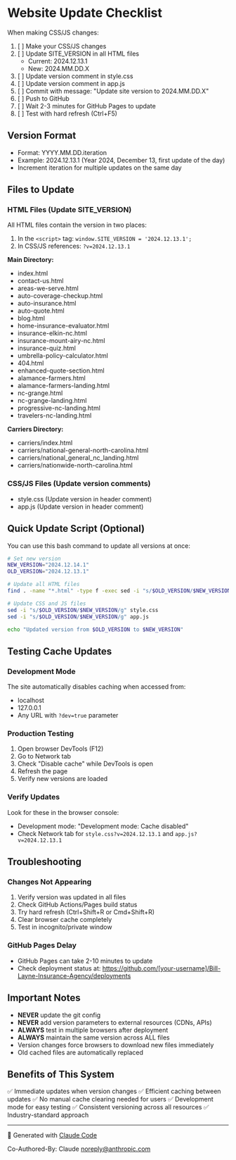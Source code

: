 # Website Update Checklist

When making CSS/JS changes:

1. [ ] Make your CSS/JS changes
2. [ ] Update SITE_VERSION in all HTML files
   - Current: 2024.12.13.1
   - New: 2024.MM.DD.X
3. [ ] Update version comment in style.css
4. [ ] Update version comment in app.js
5. [ ] Commit with message: "Update site version to 2024.MM.DD.X"
6. [ ] Push to GitHub
7. [ ] Wait 2-3 minutes for GitHub Pages to update
8. [ ] Test with hard refresh (Ctrl+F5)

## Version Format
- Format: YYYY.MM.DD.iteration
- Example: 2024.12.13.1 (Year 2024, December 13, first update of the day)
- Increment iteration for multiple updates on the same day

## Files to Update

### HTML Files (Update SITE_VERSION)
All HTML files contain the version in two places:
1. In the `<script>` tag: `window.SITE_VERSION = '2024.12.13.1';`
2. In CSS/JS references: `?v=2024.12.13.1`

**Main Directory:**
- index.html
- contact-us.html
- areas-we-serve.html
- auto-coverage-checkup.html
- auto-insurance.html
- auto-quote.html
- blog.html
- home-insurance-evaluator.html
- insurance-elkin-nc.html
- insurance-mount-airy-nc.html
- insurance-quiz.html
- umbrella-policy-calculator.html
- 404.html
- enhanced-quote-section.html
- alamance-farmers.html
- alamance-farmers-landing.html
- nc-grange.html
- nc-grange-landing.html
- progressive-nc-landing.html
- travelers-nc-landing.html

**Carriers Directory:**
- carriers/index.html
- carriers/national-general-north-carolina.html
- carriers/national_general_nc_landing.html
- carriers/nationwide-north-carolina.html

### CSS/JS Files (Update version comments)
- style.css (Update version in header comment)
- app.js (Update version in header comment)

## Quick Update Script (Optional)

You can use this bash command to update all versions at once:

```bash
# Set new version
NEW_VERSION="2024.12.14.1"
OLD_VERSION="2024.12.13.1"

# Update all HTML files
find . -name "*.html" -type f -exec sed -i "s/$OLD_VERSION/$NEW_VERSION/g" {} \;

# Update CSS and JS files
sed -i "s/$OLD_VERSION/$NEW_VERSION/g" style.css
sed -i "s/$OLD_VERSION/$NEW_VERSION/g" app.js

echo "Updated version from $OLD_VERSION to $NEW_VERSION"
```

## Testing Cache Updates

### Development Mode
The site automatically disables caching when accessed from:
- localhost
- 127.0.0.1
- Any URL with `?dev=true` parameter

### Production Testing
1. Open browser DevTools (F12)
2. Go to Network tab
3. Check "Disable cache" while DevTools is open
4. Refresh the page
5. Verify new versions are loaded

### Verify Updates
Look for these in the browser console:
- Development mode: "Development mode: Cache disabled"
- Check Network tab for `style.css?v=2024.12.13.1` and `app.js?v=2024.12.13.1`

## Troubleshooting

### Changes Not Appearing
1. Verify version was updated in all files
2. Check GitHub Actions/Pages build status
3. Try hard refresh (Ctrl+Shift+R or Cmd+Shift+R)
4. Clear browser cache completely
5. Test in incognito/private window

### GitHub Pages Delay
- GitHub Pages can take 2-10 minutes to update
- Check deployment status at: https://github.com/[your-username]/Bill-Layne-Insurance-Agency/deployments

## Important Notes

- **NEVER** update the git config
- **NEVER** add version parameters to external resources (CDNs, APIs)
- **ALWAYS** test in multiple browsers after deployment
- **ALWAYS** maintain the same version across ALL files
- Version changes force browsers to download new files immediately
- Old cached files are automatically replaced

## Benefits of This System

✅ Immediate updates when version changes
✅ Efficient caching between updates
✅ No manual cache clearing needed for users
✅ Development mode for easy testing
✅ Consistent versioning across all resources
✅ Industry-standard approach

---

🔧 Generated with [Claude Code](https://claude.ai/code)

Co-Authored-By: Claude <noreply@anthropic.com>